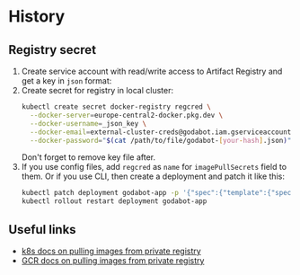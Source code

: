# History

## Registry secret

1. Create service account with read/write access to Artifact Registry and get
   a key in `json` format:
2. Create secret for registry in local cluster:
   ```sh
   kubectl create secret docker-registry regcred \
     --docker-server=europe-central2-docker.pkg.dev \
     --docker-username=_json_key \
     --docker-email=external-cluster-creds@godabot.iam.gserviceaccount.com \
     --docker-password="$(cat /path/to/file/godabot-[your-hash].json)"
   ```
   Don't forget to remove key file after.
3. If you use config files, add `regcred` as `name` for `imagePullSecrets`
   field to them. Or if you use CLI, then create a deployment and patch it
   like this:
   ```sh
   kubectl patch deployment godabot-app -p '{"spec":{"template":{"spec":{"imagePullSecrets":[{"name":"regcred"}]}}}}'
   kubectl rollout restart deployment godabot-app
   ```

## Useful links

- [k8s docs on pulling images from private registry](https://kubernetes.io/docs/tasks/configure-pod-container/pull-image-private-registry/)
- [GCR docs on pulling images from private registry](https://cloud.google.com/anthos/clusters/docs/multi-cloud/aws/how-to/private-registry)
